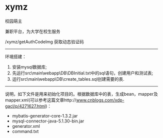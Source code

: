 # xymz
校园萌主


兼职平台，为大学在校生服务


/xymz/getAuthCodeImg
获取动态验证码



---------
环境搭建：<br/>
1. 安装mysql数据库;
2. 先运行src\main\webapp\DB\DBInitial.txt中的sql语句，创建用户和测试表;
3. 运行src\main\webapp\DB\create_tables.sql创建需要的表.

----------------------------------------------
说明，如下文件是用来初始化项目的。根据数据库中的表，生成bean，mapper及mapper.xml(可以参考这篇文章http://www.cnblogs.com/xdp-gacl/p/4271627.html)：<br/>
- mybatis-generator-core-1.3.2.jar
- mysql-connector-java-5.1.30-bin.jar
- generator.xml
- command.txt